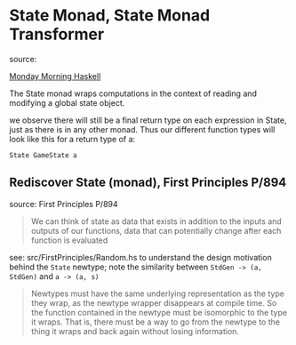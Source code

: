 # State Monad, State Monad Transformer

source:

[Monday Morning Haskell](https://mmhaskell.com/monads/state)

The State monad wraps computations in the context of reading and
modifying a global state object.

we observe there will still be a final return type on each expression
in State, just as there is in any other monad. Thus our different
function types will look like this for a return type of a:

`State GameState a`

## Rediscover State (monad), First Principles P/894

source: First Principles P/894

> We can think of state as data that exists in addition to the inputs
> and outputs of our functions, data that can potentially change after
> each function is evaluated

see: src/FirstPrinciples/Random.hs to understand the design motivation
behind the `State` newtype;
note the similarity between `StdGen -> (a, StdGen)` and `a -> (a, s)`

> Newtypes must have the same underlying representation as the type
> they wrap, as the newtype wrapper disappears at compile time. So
> the function contained in the newtype must be isomorphic to the
> type it wraps. That is, there must be a way to go from the newtype
> to the thing it wraps and back again without losing information.
